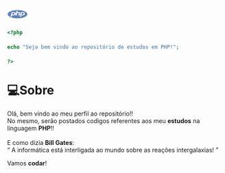 <img align="center" alt="sudoPedro-PHP" height="40" width="48" src="https://raw.githubusercontent.com/devicons/devicon/master/icons/php/php-plain.svg" width="580" height="580"/>

<br>

<!-- <h1 align="center">
  <img src="https://github.com/sudoAptIPedro/phpKillJava/blob/main/PHPREPOSITORY.png" width="480" height="480">
</h1>
 -->
``` php
<?php

echo "Seja bem vindo ao repositório de estudos em PHP!"; 

?>
```

# 💻Sobre 
Olá, bem vindo ao meu perfil ao repositório!!<br>No mesmo, serão postados codigos referentes aos meu **estudos** na linguagem **PHP**!!
<br>
<br>
 E como dizia **Bill Gates**: <br>
 <q> A informática está interligada ao mundo sobre as reações intergalaxias! </q> 
 <br>
 
 Vamos **codar**!

<br>

